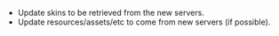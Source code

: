 - Update skins to be retrieved from the new servers.
- Update resources/assets/etc to come from new servers (if possible).